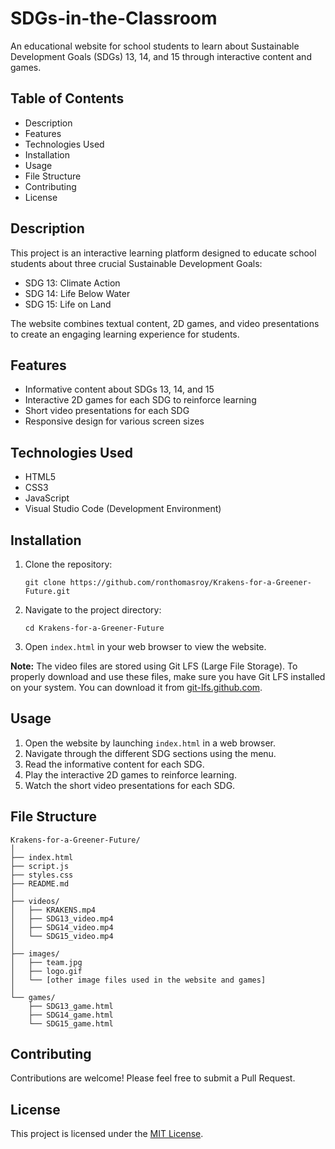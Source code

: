 # SDGs-in-the-Classroom

An educational website for school students to learn about Sustainable Development Goals (SDGs) 13, 14, and 15 through interactive content and games.

## Table of Contents

- Description
- Features
- Technologies Used
- Installation
- Usage
- File Structure
- Contributing
- License

## Description

This project is an interactive learning platform designed to educate school students about three crucial Sustainable Development Goals:

- SDG 13: Climate Action
- SDG 14: Life Below Water
- SDG 15: Life on Land

The website combines textual content, 2D games, and video presentations to create an engaging learning experience for students.

## Features

- Informative content about SDGs 13, 14, and 15
- Interactive 2D games for each SDG to reinforce learning
- Short video presentations for each SDG
- Responsive design for various screen sizes

## Technologies Used

- HTML5
- CSS3
- JavaScript
- Visual Studio Code (Development Environment)

## Installation

1. Clone the repository:
   ```
   git clone https://github.com/ronthomasroy/Krakens-for-a-Greener-Future.git
   ```

2. Navigate to the project directory:
   ```
   cd Krakens-for-a-Greener-Future
   ```

3. Open `index.html` in your web browser to view the website.

**Note:** The video files are stored using Git LFS (Large File Storage). To properly download and use these files, make sure you have Git LFS installed on your system. You can download it from [git-lfs.github.com](https://git-lfs.github.com/).

## Usage

1. Open the website by launching `index.html` in a web browser.
2. Navigate through the different SDG sections using the menu.
3. Read the informative content for each SDG.
4. Play the interactive 2D games to reinforce learning.
5. Watch the short video presentations for each SDG.

## File Structure

```
Krakens-for-a-Greener-Future/
│
├── index.html
├── script.js
├── styles.css
├── README.md
│
├── videos/
│   ├── KRAKENS.mp4
│   ├── SDG13_video.mp4
│   ├── SDG14_video.mp4
│   └── SDG15_video.mp4
│
├── images/
│   ├── team.jpg
│   ├── logo.gif
│   └── [other image files used in the website and games]
│
└── games/
    ├── SDG13_game.html
    ├── SDG14_game.html
    └── SDG15_game.html
```

## Contributing

Contributions are welcome! Please feel free to submit a Pull Request.

## License

This project is licensed under the [MIT License](LICENSE).
